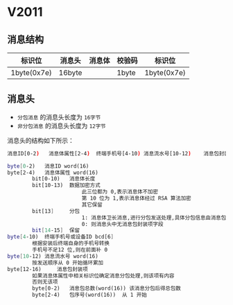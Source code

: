# V2011

## 消息结构

标识位        |消息头        |消息体        |校验码        |标识位
------------|-----------|-----------|-----------|------
1byte(0x7e)    |16byte        |			|1byte        |1byte(0x7e)

## 消息头

- `分包消息` 的消息头长度为 `16字节`
- `非分包消息` 的消息头长度为 `12字节`

消息头的结构如下所示：

```sh
消息ID[0-2)	消息体属性[2-4)	终端手机号[4-10)	消息流水号[10-12)	消息包封装项[12-16)

byte[0-2) 	消息ID word(16)
byte[2-4) 	消息体属性 word(16)
		bit[0-10)	消息体长度
		bit[10-13)	数据加密方式
						此三位都为 0,表示消息体不加密
						第 10 位为 1,表示消息体经过 RSA 算法加密
						其它保留
		bit[13]		分包
						1: 消息体卫长消息,进行分包发送处理,具体分包信息由消息包封装项决定
						0: 则消息头中无消息包封装项字段
		bit[14-15]	保留
byte[4-10) 	终端手机号或设备ID bcd[6]
        根据安装后终端自身的手机号转换
        手机号不足12 位,则在前面补 0
byte[10-12) 消息流水号 word(16)
        按发送顺序从 0 开始循环累加
byte[12-16) 	消息包封装项
        如果消息体属性中相关标识位确定消息分包处理,则该项有内容
        否则无该项
        byte[0-2)	消息包总数(word(16)) 该消息分包后得总包数
        byte[2-4)	包序号(word(16))  从 1 开始
```

